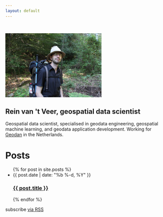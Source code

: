 ```yaml
---
layout: default
---
```


<div class="home">
    <br/>
    <p><img src="./images/IMG_0150_25_pct.JPG" height="200px"/></p>
    <h2>Rein van 't Veer, geospatial data scientist</h2>
    <p>Geospatial data scientist, specialised in geodata engineering, geospatial machine learning, and geodata application development. Working for <a href="https://geodan.nl">Geodan</a> in the Netherlands.</p>
    

  <h1 class="page-heading">Posts</h1>

  <ul class="post-list">
    {% for post in site.posts %}
      <li>
        <span class="post-meta">{{ post.date | date: "%b %-d, %Y" }}</span>
        <h3>
          <a class="post-link" href="{{ post.url | prepend: site.baseurl }}">{{ post.title }}</a>
        </h3>
      </li>
    {% endfor %}
  </ul>

  <p class="rss-subscribe">subscribe <a href="{{ "/feed.xml" | prepend: site.baseurl }}">via RSS</a></p>

</div>
